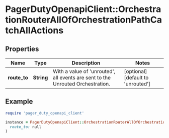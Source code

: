 # PagerDutyOpenapiClient::OrchestrationRouterAllOfOrchestrationPathCatchAllActions

## Properties

| Name | Type | Description | Notes |
| ---- | ---- | ----------- | ----- |
| **route_to** | **String** | With a value of &#39;unrouted&#39;, all events are sent to the Unrouted Orchestration. | [optional][default to &#39;unrouted&#39;] |

## Example

```ruby
require 'pager_duty_openapi_client'

instance = PagerDutyOpenapiClient::OrchestrationRouterAllOfOrchestrationPathCatchAllActions.new(
  route_to: null
)
```

